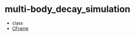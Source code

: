 # multi-body_decay_simulation

 * class
  * [CFrame](https://jinyuyuyu.github.io/multi-body_decay_simulation/Ne16/man/CFrame.html)
